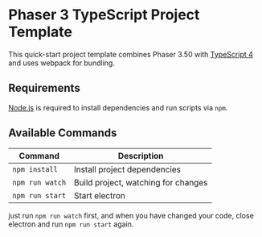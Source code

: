 # Phaser 3 TypeScript Project Template

This quick-start project template combines Phaser 3.50 with [TypeScript 4](https://www.typescriptlang.org/) and uses webpack for bundling.

## Requirements

[Node.js](https://nodejs.org) is required to install dependencies and run scripts via `npm`.

## Available Commands

| Command         | Description                         |
| --------------- | ----------------------------------- |
| `npm install`   | Install project dependencies        |
| `npm run watch` | Build project, watching for changes |
| `npm run start` | Start electron                      |

just run `npm run watch` first, and when you have changed your code, close electron and run `npm run start` again.
